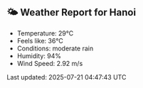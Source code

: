 <!-- WEATHER-START -->
## 🌤 Weather Report for Hanoi

- Temperature: 29°C
- Feels like: 36°C
- Conditions: moderate rain
- Humidity: 94%
- Wind Speed: 2.92 m/s

Last updated: 2025-07-21 04:47:43 UTC
<!-- WEATHER-END -->
